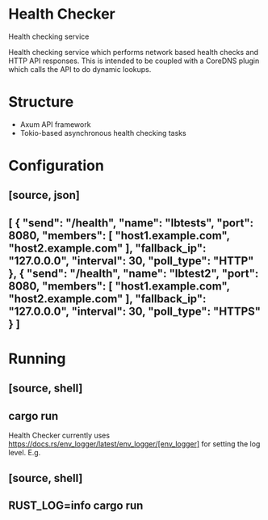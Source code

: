 # Health Checker
Health checking service

Health checking service which performs network based health checks and HTTP API
responses. This is intended to be coupled with a CoreDNS plugin which calls the
API to do dynamic lookups.

# Structure

- Axum API framework
- Tokio-based asynchronous health checking tasks

# Configuration

[source, json]
----
[
    {
        "send": "/health",
        "name": "lbtests",
        "port": 8080,
        "members": [
            "host1.example.com",
            "host2.example.com"
        ],
        "fallback_ip": "127.0.0.0",
        "interval": 30,
        "poll_type": "HTTP"
    },
    {
        "send": "/health",
        "name": "lbtest2",
        "port": 8080,
        "members": [
            "host1.example.com",
            "host2.example.com"
        ],
        "fallback_ip": "127.0.0.0",
        "interval": 30,
        "poll_type": "HTTPS"
    }
]
----

# Running

[source, shell]
----
cargo run
----
Health Checker currently uses https://docs.rs/env_logger/latest/env_logger/[env_logger]
for setting the log level. E.g.

[source, shell]
----
RUST_LOG=info cargo run
----
